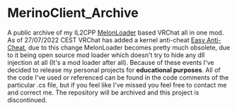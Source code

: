 # MerinoClient_Archive
A public archive of my IL2CPP [MelonLoader](https://github.com/LavaGang/MelonLoader) based VRChat all in one mod. As of 27/07/2022 CEST VRChat has added a kernel anti-cheat [Easy Anti-Cheat](https://www.easy.ac/en-us), due to this change MelonLoader becomes pretty much obsolete, due to it being open source mod loader which doesn't try to hide any dll injection at all (It's a mod loader after all). Because of these events I've decided to release my personal projects for **educational purposes**. All of the code I've used or referenced can be found in the code comments of the particular .cs file, but if you feel like I've missed you feel free to contact me and correct me. The repository will be archived and this project is discontinued.  

